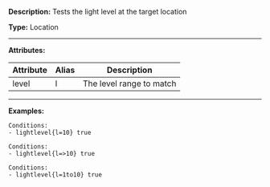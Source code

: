 **Description:** Tests the light level at the target location

**Type:** Location

---

**Attributes:**

| Attribute | Alias | Description              |
| --------- | ----- | ------------------------ |
| level     | l     | The level range to match |

---

**Examples:**

```
Conditions:
- lightlevel{l=10} true
```

```
Conditions:
- lightlevel{l=>10} true
```

```
Conditions:
- lightlevel{l=1to10} true
```